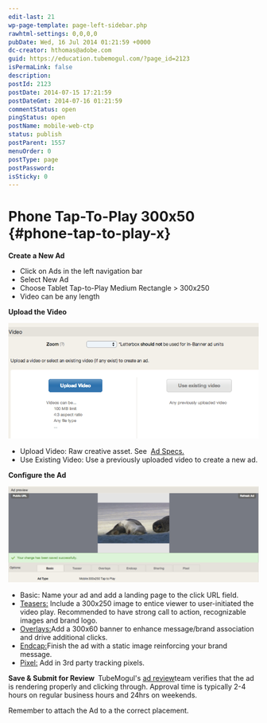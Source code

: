 ```yaml
---
edit-last: 21
wp-page-template: page-left-sidebar.php
rawhtml-settings: 0,0,0,0
pubDate: Wed, 16 Jul 2014 01:21:59 +0000
dc-creator: hthomas@adobe.com
guid: https://education.tubemogul.com/?page_id=2123
isPermaLink: false
description: 
postId: 2123
postDate: 2014-07-15 17:21:59
postDateGmt: 2014-07-16 01:21:59
commentStatus: open
pingStatus: open
postName: mobile-web-ctp
status: publish
postParent: 1557
menuOrder: 0
postType: page
postPassword: 
isSticky: 0
---
```


# Phone Tap-To-Play 300x50 {#phone-tap-to-play-x}

**Create a New Ad&nbsp;**

* Click on Ads in the left navigation bar
* Select New Ad
* Choose Tablet Tap-to-Play Medium Rectangle > 300x250
* Video can be any length

**Upload the Video**
  
[ ![Video Uploader](assets/video-uploader.png)](assets/video-uploader.png)

* Upload Video: Raw creative asset. See&nbsp; [Ad Specs.](../../../../user-guide/planning/ad-formats/ad-specs.md)
* Use Existing Video: Use a previously uploaded video to create a new ad.

**Configure the Ad&nbsp;**
  
[ ![Mobile tap to play](assets/mobile-tap-to-play.png)](assets/mobile-tap-to-play.png)

* Basic: Name your ad and add a landing page to the click URL field.
* [Teasers:](/user-guide/execution/ad-unit-setup/teasers-endcaps/) Include a 300x250 image to entice viewer to user-initiated&nbsp;the video play. Recommended to have strong call to action, recognizable images and brand logo.
* [Overlays:](../../../../user-guide/execution/ad-unit-setup/overlay.md)Add a 300x60 banner to enhance message/brand association and drive additional clicks.
* [Endcap:](/user-guide/execution/ad-unit-setup/teasers-endcaps/)Finish the ad with a static image reinforcing your brand message.
* [Pixel:](../../../../user-guide/execution/ad-unit-setup/3rd-party-tracking-adserving/tracking-pixels.md)&nbsp;Add in 3rd party tracking pixels.

**Save & Submit for Review&nbsp;**
TubeMogul's [ad review](../../../../user-guide/execution/ad-unit-setup/ad-reviews.md)team&nbsp;verifies&nbsp;that the ad is rendering properly and clicking through. Approval time is typically 2-4 hours on regular business hours and 24hrs on weekends.

Remember to attach the Ad to a the correct placement.
&nbsp; 